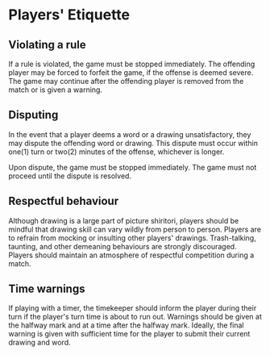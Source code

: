 # Players' Etiquette

## Violating a rule

If a rule is violated, the game must be stopped immediately. The offending player may be forced to forfeit the game, if the offense is deemed severe. The game may continue after the offending player is removed from the match or is given a warning.

## Disputing

In the event that a player deems a word or a drawing unsatisfactory, they may dispute the offending word or drawing. This dispute must occur within one(1) turn or two(2) minutes of the offense, whichever is longer.

Upon dispute, the game must be stopped immediately. The game must not proceed until the dispute is resolved.

## Respectful behaviour

Although drawing is a large part of picture shiritori, players should be mindful that drawing skill can vary wildly from person to person. Players are to refrain from mocking or insulting other players' drawings. Trash-talking, taunting, and other demeaning behaviours are strongly discouraged. Players should maintain an atmosphere of respectful competition during a match.

## Time warnings

If playing with a timer, the timekeeper should inform the player during their turn if the player's turn time is about to run out. Warnings should be given at the halfway mark and at a time after the halfway mark. Ideally, the final warning is given with sufficient time for the player to submit their current drawing and word.
